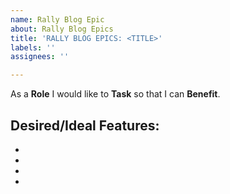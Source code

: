 ```yaml
---
name: Rally Blog Epic
about: Rally Blog Epics
title: 'RALLY BLOG EPICS: <TITLE>'
labels: ''
assignees: ''

---
```


As a **Role** I would like to **Task** so that I can **Benefit**.

## Desired/Ideal Features:
-
-
-
-

